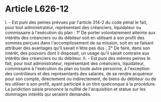 # Article L626-12

I. - Est puni des peines prévues par l'article 314-2 du code pénal le fait, pour tout administrateur, représentant des créanciers, liquidateur ou commissaire à l'exécution du plan :   1° De porter volontairement atteinte aux intérêts des créanciers ou du débiteur soit en utilisant à son profit des sommes perçues dans l'accomplissement de sa mission, soit en se faisant attribuer des avantages qu'il savait n'être pas dus ;   2° De faire, dans son intérêt, des pouvoirs dont il disposait, un usage qu'il savait contraire aux intérêts des créanciers ou du débiteur.   II. - Est puni des mêmes peines le fait, pour tout administrateur, représentant des créanciers, liquidateur, commissaire à l'exécution du plan ou toute autre personne, à l'exception des contrôleurs et des représentants des salariés, de se rendre acquéreur pour son compte, directement ou indirectement, de biens du débiteur ou de les utiliser à son profit, ayant participé à un titre quelconque à la procédure. La juridiction saisie prononce la nullité de l'acquisition et statue sur les dommages intérêts qui seraient demandés.